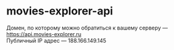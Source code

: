 # movies-explorer-api

Домен, по которому можно обратиться к вашему серверу — https://api.movies-explorer.ru  
Публичный IP адрес — 188.166.149.145